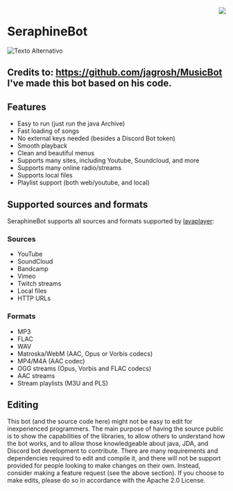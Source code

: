 <img align="right" src="[https://i.imgur.com/zrE80HY.png](https://encrypted-tbn0.gstatic.com/images?q=tbn:ANd9GcROKdV_HYg7IHIwgokbHpIW19COKbfewivGWQ&s)](https://encrypted-tbn0.gstatic.com/images?q=tbn:ANd9GcROKdV_HYg7IHIwgokbHpIW19COKbfewivGWQ&s)">

# SeraphineBot


![Texto Alternativo](https://c.wallhere.com/photos/34/ba/Seraphine_Riot_Games_League_of_Legends-1943267.jpg!d)
## Credits to: https://github.com/jagrosh/MusicBot  I've made this bot based on his code.

## Features
  * Easy to run (just run the java Archive)
  * Fast loading of songs
  * No external keys needed (besides a Discord Bot token)
  * Smooth playback
  * Clean and beautiful menus
  * Supports many sites, including Youtube, Soundcloud, and more
  * Supports many online radio/streams
  * Supports local files
  * Playlist support (both web/youtube, and local)

## Supported sources and formats
SeraphineBot supports all sources and formats supported by [lavaplayer](https://github.com/sedmelluq/lavaplayer#supported-formats):
### Sources
  * YouTube
  * SoundCloud
  * Bandcamp
  * Vimeo
  * Twitch streams
  * Local files
  * HTTP URLs
### Formats
  * MP3
  * FLAC
  * WAV
  * Matroska/WebM (AAC, Opus or Vorbis codecs)
  * MP4/M4A (AAC codec)
  * OGG streams (Opus, Vorbis and FLAC codecs)
  * AAC streams
  * Stream playlists (M3U and PLS)



## Editing
This bot (and the source code here) might not be easy to edit for inexperienced programmers. The main purpose of having the source public is to show the capabilities of the libraries, to allow others to understand how the bot works, and to allow those knowledgeable about java, JDA, and Discord bot development to contribute. There are many requirements and dependencies required to edit and compile it, and there will not be support provided for people looking to make changes on their own. Instead, consider making a feature request (see the above section). If you choose to make edits, please do so in accordance with the Apache 2.0 License.
